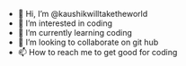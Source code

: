 - 👋 Hi, I’m @kaushikwilltaketheworld
- 👀 I’m interested in coding
- 🌱 I’m currently learning coding
- 💞️ I’m looking to collaborate on git hub
- 📫 How to reach me to get good for coding

<!---
kaushikwilltaketheworld/kaushikwilltaketheworld is a ✨ special ✨ repository because its `README.md` (this file) appears on your GitHub profile.
You can click the Preview link to take a look at your changes.
--->
